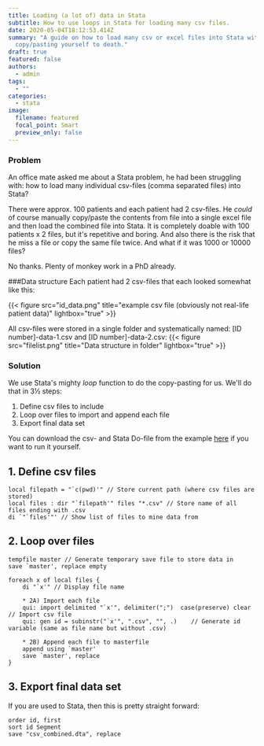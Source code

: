 ```yaml
---
title: Loading (a lot of) data in Stata
subtitle: How to use loops in Stata for loading many csv files.
date: 2020-05-04T18:12:53.414Z
summary: "A guide on how to load many csv or excel files into Stata without
  copy/pasting yourself to death."
draft: true
featured: false
authors:
  - admin
tags:
  - ""
categories:
  - stata
image:
  filename: featured
  focal_point: Smart
  preview_only: false
---
```

### Problem
An office mate asked me about a Stata problem, he had been struggling with: how to load many individual csv-files (comma separated files) into Stata?

There were approx. 100 patients and each patient had 2 csv-files. He _could_ of course manually copy/paste the contents from file into a single excel file and then load the combined file into Stata. It is completely doable with 100 patients x 2 files, but it's repetitive and boring. And also there is the risk that he miss a file or copy the same file twice. And what if it was 1000 or 10000 files?

No thanks. Plenty of monkey work in a PhD already.

###Data structure
Each patient had 2 csv-files that each looked somewhat like this:

{{< figure src="id_data.png" title="example csv file (obviously not real-life patient data)" lightbox="true" >}}

All csv-files were stored in a single folder and systematically named: [ID number]-data-1.csv and [ID number]-data-2.csv:
{{< figure src="filelist.png" title="Data structure in folder" lightbox="true" >}}


### Solution
We use Stata's mighty _loop_ function to do the copy-pasting for us. We'll do that in 3½ steps:
1. Define csv files to include
2. Loop over files to import and append each file
3. Export final data set

You can download the csv- and Stata Do-file from the example [here](https://github.com/andreasebbehoj/ebbehoej.dk/tree/master/content/post/loading-a-lot-of-data-in-stata/Example) if you want to run it yourself.


## 1. Define csv files
```
local filepath = "`c(pwd)'" // Store current path (where csv files are stored)
local files : dir "`filepath'" files "*.csv" // Store name of all files ending with .csv
di `"`files'"' // Show list of files to mine data from

```

## 2. Loop over files
```
tempfile master // Generate temporary save file to store data in
save `master', replace empty

foreach x of local files {
    di "`x'" // Display file name

	* 2A) Import each file
	qui: import delimited "`x'", delimiter(";")  case(preserve) clear // Import csv file
	qui: gen id = subinstr("`x'", ".csv", "", .)	// Generate id variable (same as file name but without .csv)

	* 2B) Append each file to masterfile
	append using `master'
	save `master', replace
}
```

## 3. Export final data set
If you are used to Stata, then this is pretty straight forward:
```
order id, first
sort id Segment
save "csv_combined.dta", replace
```

